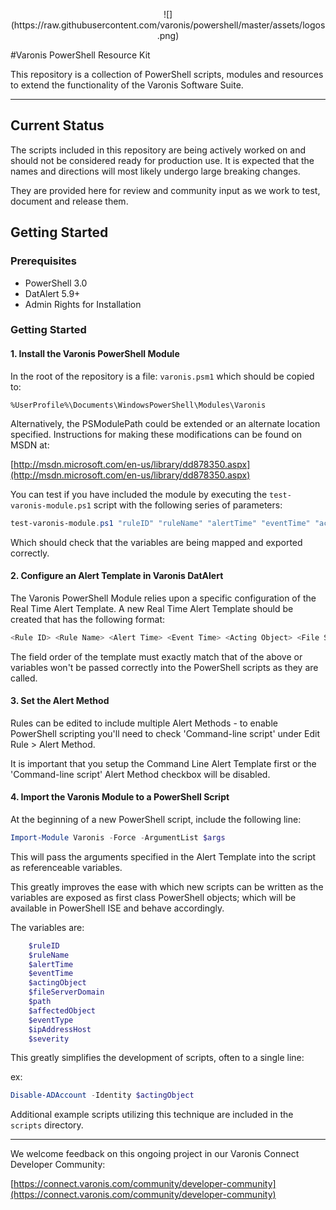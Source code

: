 
<p align='center'>
![](https://raw.githubusercontent.com/varonis/powershell/master/assets/logos.png)
</p>


#Varonis PowerShell Resource Kit


This repository is a collection of PowerShell scripts, modules and resources to extend the functionality of the Varonis Software Suite.

--- 

## Current Status

The scripts included in this repository are being actively worked on and should not be considered ready for production use. It is expected that the names and directions will most likely undergo large breaking changes.

They are provided here for review and community input as we work to test, document and release them.

## Getting Started

### Prerequisites

- PowerShell 3.0
- DatAlert 5.9+
- Admin Rights for Installation

### Getting Started

#### 1. Install the Varonis PowerShell Module
In the root of the repository is a file: `varonis.psm1` which should be copied to:

`%UserProfile%\Documents\WindowsPowerShell\Modules\Varonis`

Alternatively, the PSModulePath could be extended or an alternate location specified. Instructions for making these modifications can be found on MSDN at:

[http://msdn.microsoft.com/en-us/library/dd878350.aspx](http://msdn.microsoft.com/en-us/library/dd878350.aspx)

You can test if you have included the module by executing the `test-varonis-module.ps1` script with the following series of parameters:

```powershell
test-varonis-module.ps1 "ruleID" "ruleName" "alertTime" "eventTime" "actingObject" "fileServerDomain" "path" "affectedObject" "eventType" "IP Address / Host" "severity"
```

Which should check that the variables are being mapped and exported correctly.

#### 2. Configure an Alert Template in Varonis DatAlert

The Varonis PowerShell Module relies upon a specific configuration of the Real Time Alert Template. A new Real Time Alert Template should be created that has the following format:

```powershell
<Rule ID> <Rule Name> <Alert Time> <Event Time> <Acting Object> <File Server/Domain> <Path> <Affected Object> <Event Type> <IP Address/Host> <Additional Data> <Severity>
```

The field order of the template must exactly match that of the above or variables won't be passed correctly into the PowerShell scripts as they are called.

#### 3. Set the Alert Method

Rules can be edited to include multiple Alert Methods - to enable PowerShell scripting you'll need to check 'Command-line script' under Edit Rule > Alert Method.

It is important that you setup the Command Line Alert Template first or the 'Command-line script' Alert Method checkbox will be disabled.

#### 4. Import the Varonis Module to a PowerShell Script

At the beginning of a new PowerShell script, include the following line:

```powershell
Import-Module Varonis -Force -ArgumentList $args
```

This will pass the arguments specified in the Alert Template into the script as referenceable variables. 

This greatly improves the ease with which new scripts can be written as the variables are exposed as first class PowerShell objects; which will be available in PowerShell ISE and behave accordingly. 

The variables are:

```powershell
	$ruleID
	$ruleName
	$alertTime
	$eventTime
	$actingObject
	$fileServerDomain
	$path
	$affectedObject
	$eventType
	$ipAddressHost
	$severity
```

This greatly simplifies the development of scripts, often to a single line:
	
ex: 
```powershell
Disable-ADAccount -Identity $actingObject
```

Additional example scripts utilizing this technique are included in the `scripts` directory. 

---- 

We welcome feedback on this ongoing project in our Varonis Connect Developer Community:

[https://connect.varonis.com/community/developer-community](https://connect.varonis.com/community/developer-community)













